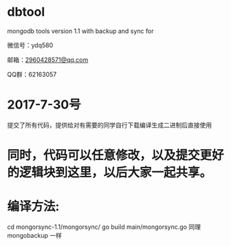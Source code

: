 # dbtool
mongodb tools version 1.1 with backup and sync for 

微信号：ydq580

邮箱：2960428571@qq.com

QQ群：62163057

# 2017-7-30号
提交了所有代码，提供给对有需要的同学自行下载编译生成二进制后直接使用
# 同时，代码可以任意修改，以及提交更好的逻辑块到这里，以后大家一起共享。
# 编译方法:
cd mongorsync-1.1/mongorsync/
go build main/mongorsync.go
同理 mongobackup 一样